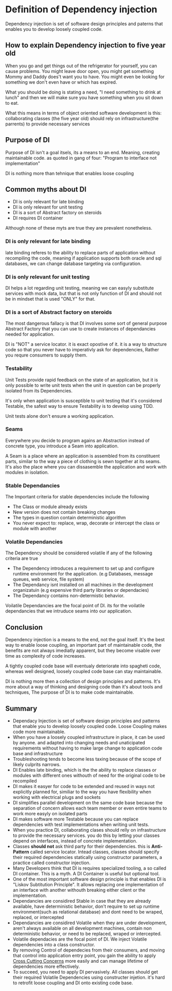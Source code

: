 # Definition of Dependency injection

Dependency injection is set of software design principles and paterns that enables you to develop loosely coupled code.

## How to explain Dependency injection to five year old

When you go and get things out of the refrigerator for yourself, you can cause problems. You might leave door open, you might get
something Mommy and Daddy does't want you to have. You might even be looking for something we don't even have or which has expired.

What you should be doing is stating a need, "I need something to drink at lunch" and then we  will make sure you have something when
you sit down to eat.

What this means in terms of object oriented software development is this: collaborating classes (the five year old) should rely on
infrastructure(the parrents) to provide necessary services

## Purpose of DI
Purpose of DI isn't a goal itsels, its a means to an end. Meaning, creating maintainable code. as quoted in gang of four:
"Program to interface not implementation"

DI is nothing more than tehnique that enables loose coupling

## Common myths about DI

- DI is only relevant for late binding
- DI is only relevant for unit testing
- DI is a sort of Abstract factory on steroids
- DI requires DI container

Although none of these myts are true they are prevalent nonetheless.

### DI is only relevant for late binding
late binding referes to the ability to replace parts of application without recompiling the code, meaning if application supports both
oracle and sql databases, we can change database targeting via configuration.

### DI is only relevant for unit testing
DI helps a lot regarding unit testing, meaning we can easyly substitute services with mock data, but that is not only function of DI
and should not be in mindset that is used "ONLY" for that.

### DI is a sort of Abstract factory on steroids
The most dangerous fallacy is that DI involves some sort of general purpose Abstract Factory that you can use to create instances of
dependancies needed for application.

DI is "NOT" a service locator. it is exact opostive of it. it is a way to structure code so that you never have to imperativly ask for
dependencies, Rather you requre consumers to supply them.


### Testability
Unit Tests provide rapid feedback on the state of an application, but it is only possible to write unit tests when the unit in question
can be properly isolated from its Dependencies.

It's only when application is susceptible to unit testing that it's considered Testable, the safest way to ensure Testability is to develop
using TDD.

Unit tests alone don't ensure a working application.


### Seams
Everywhere you decide to program agains an Abstraction instead of concrete type, you introduce a Seam into application.

A Seam is a place where an application is assembled from its constituent parts, similar to the way a piece of clothing is sewn
together at its seams. It's also the place where you can dissasemble the application and work with modules in isolation.

### Stable Dependancies
The Important criteria for stable dependencies include the following

- The Class or module already exists
- New version does not contain breaking changes
- The types in question contain deterministic algorithm
- You never expect to: replace, wrap, decorate or intercept the class or module with another

### Volatile Dependancies
The Dependency should be considered volatile if any of the following criteria are true

- The Dependency  introduces a requirement to set up and configure runtime environment for the application. (e.g Databases, message queues, web service, file system)
- The Dependancy isnt installed on all machines in the development organizatuin (e.g expensive third party libraries or dependacies)
- The Dependancy contains non-determistic behavior.

Voilatile Dependancies are the focal point of DI. its for the voilatile dependancies that we intruduce seams into our application.

## Conclusion
Dependency injection is a means to the end, not the goal itself. It's the best way to enable loose coupling, an important part of maintainable code, the benefits are
not always imediatly apparent, but they become visable over time as complexity of code increases.

A tightly coupled code base will eventualy deteriorate into spagheti code, whereas well designed, loosely coupled code base can stay maintainable.

DI is nothing more then a collection of design principles and patterns. It's more about a way of thinking and designing code than it's about tools and techniques, The
purpose of DI is to make code maintainable.


## Summary

- Dependacy Injection is set of software design principles and patterns that enable you to develop loosely coupled code. Loose Coupling makes code more maintainable.
- When you have a loosely coupled infrastructure in place, it can be used by anyone. and adapted into changing needs and unaticipated requirements without having to make large change to application code base and infrastructure
- Troubleshooting tends to become less taxing because of the scope of likely culprits narrows.
- DI Enables late binding, which is the the  ability to replace classes or modules with different ones withouth of need for the original code to be recompiled
- DI makes it easyer for code to be extended and reused in ways not explicitly planned for, similiar to the way you have flexibility when working with electrical plugs and sockets
- DI simplifies parallel development on the same code base because the separation of concern allows each team member or even entire teams to work more easyly on isolated parts
- DI makes software more Testable because you can replace dependencies with test implementations when writing unit tests.
- When you practice DI, collaborating clases should relly on infrastructure to provide the necessary services. you do this by letting your classes depend on interfaces, instead of concrete implementation.
- Classes **should not** ask third party for their dependencies. this is **Anti-Pattern** called service locator. Intead classes, classes should specify their required dependencies statically using constructor parameters, a practice called constructor injection.
- Many Developers think that DI is requires specialized tooling, a so called DI container. This is a myth. A DI Container is useful but optional tool.
- One of the most important software design principle is that enables DI is "Liskov Subtitution Principle". It allows replacing one implementation of an interface with another withouth breaking either client or the implementation.
- Dependancies are considired Stable in case that they are already available, have deterministic behavior, don't require to set up runtime environment(such as relational database) and dont need to be wraped, replaced, or intercepted
- Dependancies are considired Volatile when they are under development, aren't always available on all development machines, contain non deterministic behavior, or need to be replaced, wraped or intercepted.
- Volatile dependacies are the focal point of DI. We inject Volatile dependencies into a class constructor.
- By removing Control of dependecies from their consumers, and moving that control into application entry point, you gain the ability to apply [Cross Cutting Concerns](https://en.wikipedia.org/wiki/Cross-cutting_concern#:~:text=6%20Further%20reading-,Background,oriented%20programming%20or%20procedural%20programming.) more easily and can manage lifetime of dependencies more effectively.
- To succeed, you need to apply DI pervasively. All classes should get their required Volatile Dependencies using constructer injetion. it's hard to retrofit loose coupling and DI onto existing code base.
